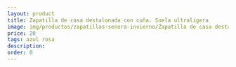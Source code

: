 ```yaml
---
layout: product
title: Zapatilla de casa destalonada con cuña. Suela ultraligera 
image: img/productos/zapatillas-senora-invierno/Zapatilla de casa destalonada con cuña. Suela ultraligera =20=azul rosa.webp
price: 20
tags: azul rosa
description: 
order: 0
---
```

